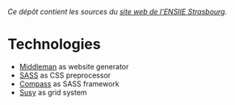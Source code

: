 _Ce dépôt contient les sources du [site web de l'ENSIIE Strasbourg](http://www.ensiie-strasbourg.fr)._

# Technologies
- [Middleman](http://middlemanapp.com/) as website generator
- [SASS](http://sass-lang.com/) as CSS preprocessor
- [Compass](http://compass-style.org/) as SASS framework
- [Susy](http://susy.oddbird.net/) as grid system
